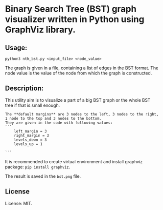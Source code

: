 # Binary Search Tree (BST) graph visualizer written in Python using GraphViz library.

## Usage: 
    python3 nth_bst.py <input_file> <node_value>

The graph is given in a file, containing a list of edges in the BST format.
The node value is the value of the node from which the graph is constructed.

## Description:
This utility aim is to visualize a part of a big BST graph or the whole BST tree if that is small enough.

    The **default margins** are 3 nodes to the left, 3 nodes to the right, 1 node to the top and 3 nodes to the bottom.
    They are given in the code with following values:
    ```
        left_margin = 3
        right_margin = 3
        levels_down = 3
        levels_up = 1

    ```

It is recommended to create virtual environment and install graphviz package: `pip install graphviz`.

The result is saved in the `bst.png` file.

## License
License: MIT.

